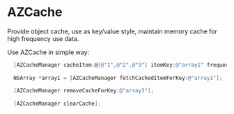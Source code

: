 AZCache
=======

Provide object cache, use as key/value style, maintain memory cache for high frequency use data.

Use AZCache in simple way:

```objective-c
  [AZCacheManager cacheItem:@[@"1",@"2",@"3"] itemKey:@"array1" frequencyLevel:kAZCacheUseFrequencyLevelHigh];
  
  NSArray *array1 = [AZCacheManager fetchCachedItemForKey:@"array1"];
  
  [AZCacheManager removeCacheForKey:@"array3"];
  
  [AZCacheManager clearCache];
```
